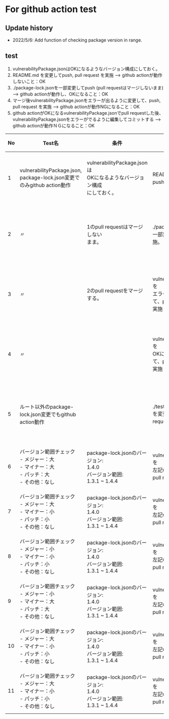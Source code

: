 # For github action test

## Update history

- 2022/5/6: Add function of checking package version in range.

## test

1. vulnerabilityPackage.jsonはOKになるようなバージョン構成にしておく。
2. README.md を変更してpush, pull request を実施 --> github actionが動作しないこと：OK
3. ./package-lock.jsonを一部変更してpush (pull requestはマージしないまま) --> github actionが動作し、OKになること：OK
4. マージ後vulnerabilityPackage.jsonをエラーが出るように変更して、push, pull request を実施 --> github actionが動作NGになること：OK
5. github actionがOKになるvulnerabilityPackage.jsonでpull requestした後、vulnerabilityPackage.jsonをエラーがでるように編集してコミットする --> github actionが動作ＮＧになること：OK

| No | Test名 | 条件 | 操作 | 確認内容 | 判定 |
|----|--------|------|--------|-----------|-------|
| 1 | vulnerabilityPackage.json,<br>package-lock.json変更で<br>のみgithub action動作 |  vulnerabilityPackage.jsonは<br>OKになるようなバージョン構成<br>にしておく。| README.md を変更してpush, pull request を実施 | github actionが<br>動作しないこと | :white_check_mark: |
| 2 | 〃 | 1のpull requestはマージしない<br>まま。| ./package-lock.jsonを<br>一部変更してpush を実施。 | github actionが<br>動作し、OKになること | :white_check_mark: |
| 3 | 〃 | 2のpull requestをマージする。| vulnerabilityPackage.jsonを<br>エラーが出るように変更して、push, pull request を実施 | github actionが<br>動作し、NGになること | :white_check_mark: |
| 4 | 〃 | | vulnerabilityPackage.jsonを<br>OKになるように変更して、push, pull request を実施 | github actionが<br>動作し、OKになること | :white_check_mark: |
| 5 | ルート以外のpackage-lock.json変更でもgithub action動作 | | ./test/package-lock.jsonを変更して、push, pull requestを実施。| github actionが<br>動作し、OKになること | :white_check_mark: |
| 6 | バージョン範囲チェック<br>- メジャー：大<br>- マイナー：大<br>- パッチ：大<br>- その他：なし | package-lock.jsonのバージョン:<br>1.4.0<br>バージョン範囲:<br> 1.3.1 ~ 1.4.4 | vulnerabilityPackage.jsonを<br>左記のように変更しpush, <br>pull requestを実施 | github actionが<br>OKになること | |
| 7 | バージョン範囲チェック<br>- メジャー：大<br>- マイナー：小<br>- パッチ：小<br>- その他：なし  | package-lock.jsonのバージョン:<br>1.4.0<br>バージョン範囲:<br> 1.3.1 ~ 1.4.4 | vulnerabilityPackage.jsonを<br>左記のように変更しpush, <br>pull requestを実施 | github actionが<br>OKになること | |
| 8 | バージョン範囲チェック<br>- メジャー：小<br>- マイナー：小<br>- パッチ：小<br>- その他：なし  | package-lock.jsonのバージョン:<br>1.4.0<br>バージョン範囲:<br> 1.3.1 ~ 1.4.4 | vulnerabilityPackage.jsonを<br>左記のように変更しpush, <br>pull requestを実施 | github actionが<br>OKになること | |
| 9 | バージョン範囲チェック<br>- メジャー：小<br>- マイナー：大<br>- パッチ：大<br>- その他：なし  | package-lock.jsonのバージョン:<br>1.4.0<br>バージョン範囲:<br> 1.3.1 ~ 1.4.4 | vulnerabilityPackage.jsonを<br>左記のように変更しpush, <br>pull requestを実施 | github actionが<br>OKになること | |
| 10 | バージョン範囲チェック<br>- メジャー：大<br>- マイナー：小<br>- パッチ：小<br>- その他：なし  | package-lock.jsonのバージョン:<br>1.4.0<br>バージョン範囲:<br> 1.3.1 ~ 1.4.4 | vulnerabilityPackage.jsonを<br>左記のように変更しpush, <br>pull requestを実施 | github actionが<br>OKになること | |
| 11 | バージョン範囲チェック<br>- メジャー：大<br>- マイナー：小<br>- パッチ：小<br>- その他：なし  | package-lock.jsonのバージョン:<br>1.4.0<br>バージョン範囲:<br> 1.3.1 ~ 1.4.4 | vulnerabilityPackage.jsonを<br>左記のように変更しpush, <br>pull requestを実施 | github actionが<br>OKになること | |